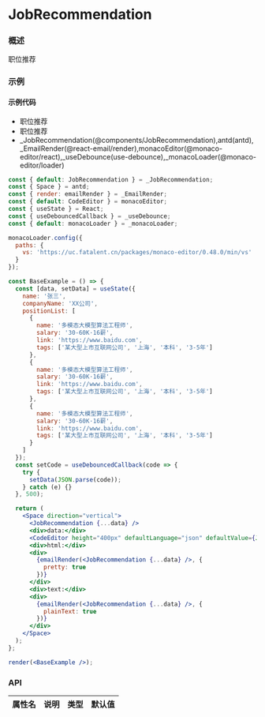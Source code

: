 
# JobRecommendation


### 概述

职位推荐


### 示例

#### 示例代码

- 职位推荐
- 职位推荐
- _JobRecommendation(@components/JobRecommendation),antd(antd),_EmailRender(@react-email/render),monacoEditor(@monaco-editor/react),_useDebounce(use-debounce),_monacoLoader(@monaco-editor/loader)

```jsx
const { default: JobRecommendation } = _JobRecommendation;
const { Space } = antd;
const { render: emailRender } = _EmailRender;
const { default: CodeEditor } = monacoEditor;
const { useState } = React;
const { useDebouncedCallback } = _useDebounce;
const { default: monacoLoader } = _monacoLoader;

monacoLoader.config({
  paths: {
    vs: 'https://uc.fatalent.cn/packages/monaco-editor/0.48.0/min/vs'
  }
});

const BaseExample = () => {
  const [data, setData] = useState({
    name: '张三',
    companyName: 'XX公司',
    positionList: [
      {
        name: '多模态大模型算法工程师',
        salary: '30-60K·16薪',
        link: 'https://www.baidu.com',
        tags: ['某大型上市互联网公司', '上海', '本科', '3-5年']
      },
      {
        name: '多模态大模型算法工程师',
        salary: '30-60K·16薪',
        link: 'https://www.baidu.com',
        tags: ['某大型上市互联网公司', '上海', '本科', '3-5年']
      },
      {
        name: '多模态大模型算法工程师',
        salary: '30-60K·16薪',
        link: 'https://www.baidu.com',
        tags: ['某大型上市互联网公司', '上海', '本科', '3-5年']
      }
    ]
  });
  const setCode = useDebouncedCallback(code => {
    try {
      setData(JSON.parse(code));
    } catch (e) {}
  }, 500);

  return (
    <Space direction="vertical">
      <JobRecommendation {...data} />
      <div>data:</div>
      <CodeEditor height="400px" defaultLanguage="json" defaultValue={JSON.stringify(data, null, 2)} onChange={setCode} />
      <div>html:</div>
      <div>
        {emailRender(<JobRecommendation {...data} />, {
          pretty: true
        })}
      </div>
      <div>text:</div>
      <div>
        {emailRender(<JobRecommendation {...data} />, {
          plainText: true
        })}
      </div>
    </Space>
  );
};

render(<BaseExample />);

```


### API

|属性名|说明|类型|默认值|
|  ---  | ---  | --- | --- |

